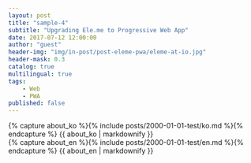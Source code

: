 ```yaml
---
layout: post
title: "sample-4"
subtitle: "Upgrading Ele.me to Progressive Web App"
date: 2017-07-12 12:00:00
author: "guest"
header-img: "img/in-post/post-eleme-pwa/eleme-at-io.jpg"
header-mask: 0.3
catalog: true
multilingual: true
tags:
    - Web
    - PWA
published: false
---
```


<!-- Korean Version -->
<div class="zh post-container">
    {% capture about_ko %}{% include posts/2000-01-01-test/ko.md %}{% endcapture %}
    {{ about_ko | markdownify }}
</div>

<!-- English Version -->
<div class="en post-container">
    {% capture about_en %}{% include posts/2000-01-01-test/en.md %}{% endcapture %}
    {{ about_en | markdownify }}
</div>
